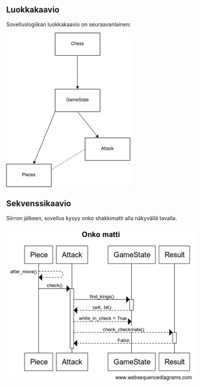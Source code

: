 ## Luokkakaavio
Sovelluslogiikan luokkakaavio on seuraavanlainen:

![luokkakaavio](./kuvat/Luokkakaavio.png)

## Sekvenssikaavio
Siirron jälkeen, sovellus kysyy onko shakkimatti alla näkyvällä tavalla.

![sekvenssikaavio](https://github.com/ItsTuukka/ot-harjoitusty-/blob/master/dokumentaatio/kuvat/sekvenssikaavio.png)
